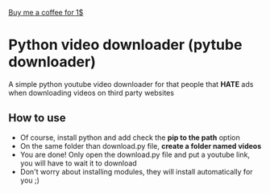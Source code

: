 [Buy me a coffee for 1$](https://py.pl/1s1o99)
# Python video downloader (pytube downloader)
A simple python youtube video downloader for that people that **HATE** ads when downloading videos on third party websites
## How to use
* Of course, install python and add check the **pip to the path** option
* On the same folder than download.py file, **create a folder named videos**
* You are done! Only open the download.py file and put a youtube link, you will have to wait it to download
* Don't worry about installing modules, they will install automatically for you ;)
